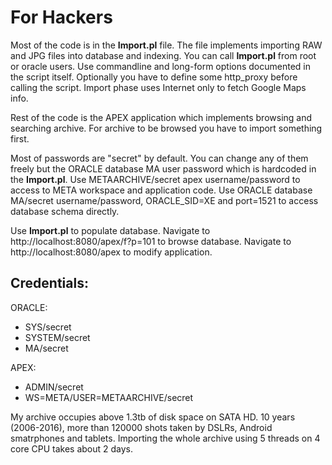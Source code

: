 # For Hackers

Most of the code is in the **Import.pl** file. The file implements importing RAW and JPG files into database and indexing. 
You can call **Import.pl** from root or oracle users. Use commandline and long-form options documented in the script itself.
Optionally you have to define some http_proxy before calling the script. Import phase uses Internet only to fetch Google Maps info.

Rest of the code is the APEX application which implements browsing and searching archive. For archive to be browsed you have to
import something first.

Most of passwords are "secret" by default. You can change any of them freely but the ORACLE database MA user password which 
is hardcoded in the **Import.pl**. Use METAARCHIVE/secret apex
username/password to access to META workspace and application code. Use ORACLE database
MA/secret username/password, ORACLE_SID=XE and port=1521 to access database schema directly.

Use **Import.pl** to populate database. Navigate to http://localhost:8080/apex/f?p=101 to browse database.
Navigate to http://localhost:8080/apex to modify application.

## Credentials:

ORACLE:
* SYS/secret
* SYSTEM/secret
* MA/secret

APEX:
* ADMIN/secret
* WS=META/USER=METAARCHIVE/secret

My archive occupies above 1.3tb of disk space on SATA HD. 10 years (2006-2016), more than 120000 shots taken by DSLRs, Android smatrphones and tablets. Importing the whole archive using 5 threads on 4 core CPU takes about 2 days.



